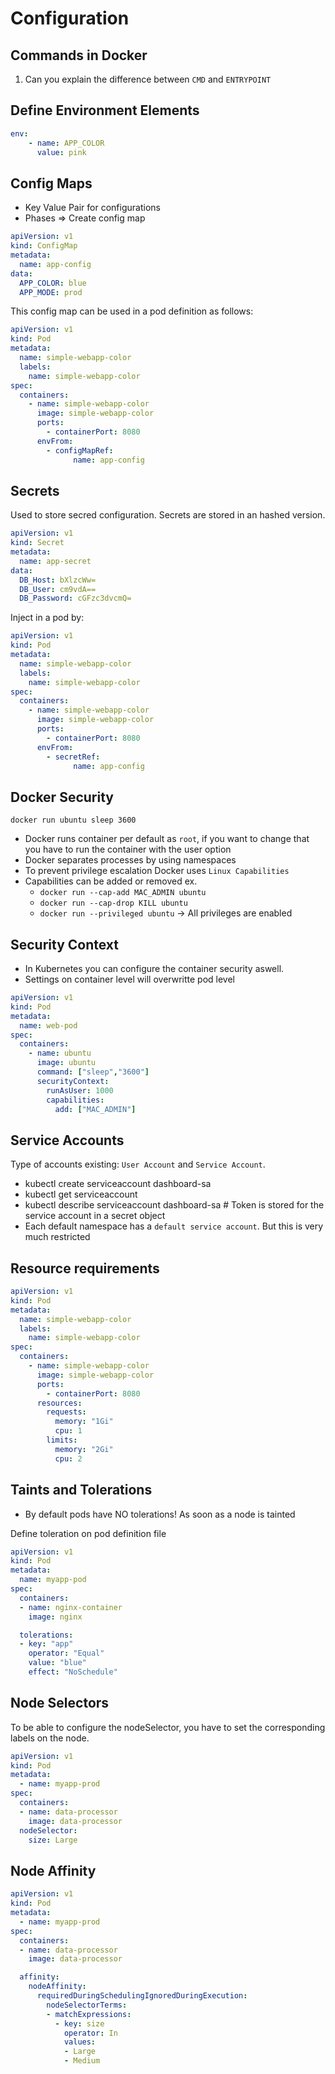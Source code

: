 # Configuration

## Commands in Docker

1. Can you explain the difference between `CMD` and `ENTRYPOINT`

## Define Environment Elements

```yaml
env:
    - name: APP_COLOR
      value: pink
```

## Config Maps

- Key Value Pair for configurations
- Phases => Create config map

```yaml
apiVersion: v1
kind: ConfigMap
metadata:
  name: app-config
data:
  APP_COLOR: blue
  APP_MODE: prod
```

This config map can be used in a pod definition as follows:

```yaml
apiVersion: v1
kind: Pod
metadata:
  name: simple-webapp-color
  labels:
    name: simple-webapp-color
spec:
  containers:
    - name: simple-webapp-color
      image: simple-webapp-color
      ports:
        - containerPort: 8080
      envFrom:
        - configMapRef:
              name: app-config
```

## Secrets

Used to store secred configuration. Secrets are stored in an hashed version.

```yaml
apiVersion: v1
kind: Secret
metadata:
  name: app-secret
data:
  DB_Host: bXlzcWw=
  DB_User: cm9vdA==
  DB_Password: cGFzc3dvcmQ=
```

Inject in a pod by:

```yaml
apiVersion: v1
kind: Pod
metadata:
  name: simple-webapp-color
  labels:
    name: simple-webapp-color
spec:
  containers:
    - name: simple-webapp-color
      image: simple-webapp-color
      ports:
        - containerPort: 8080
      envFrom:
        - secretRef:
              name: app-config
```

## Docker Security

`docker run ubuntu sleep 3600`

- Docker runs container per default as `root`, if you want to change that you have to run the container with the user option
- Docker separates processes by using namespaces
- To prevent privilege escalation Docker uses `Linux Capabilities`
- Capabilities can be added or removed ex.
  - `docker run --cap-add MAC_ADMIN ubuntu`
  - `docker run --cap-drop KILL ubuntu`
  - `docker run --privileged ubuntu` -> All privileges are enabled

## Security Context

- In Kubernetes you can configure the container security aswell.
- Settings on container level will overwritte pod level

```yaml
apiVersion: v1
kind: Pod
metadata:
  name: web-pod
spec:
  containers:
    - name: ubuntu
      image: ubuntu
      command: ["sleep","3600"]
      securityContext:
        runAsUser: 1000
        capabilities:
          add: ["MAC_ADMIN"]
```

## Service Accounts

Type of accounts existing: `User Account` and `Service Account`.

- kubectl create serviceaccount dashboard-sa
- kubectl get serviceaccount
- kubectl describe serviceaccount dashboard-sa # Token is stored for the service account in a secret object
- Each default namespace has a `default service account`. But this is very much restricted

## Resource requirements

```yaml
apiVersion: v1
kind: Pod
metadata:
  name: simple-webapp-color
  labels:
    name: simple-webapp-color
spec:
  containers:
    - name: simple-webapp-color
      image: simple-webapp-color
      ports:
        - containerPort: 8080
      resources:
        requests:
          memory: "1Gi"
          cpu: 1
        limits:
          memory: "2Gi"
          cpu: 2
```

## Taints and Tolerations

- By default pods have NO tolerations! As soon as a node is tainted

Define toleration on pod definition file

```yaml
apiVersion: v1
kind: Pod
metadata:
  name: myapp-pod
spec:
  containers:
  - name: nginx-container
    image: nginx

  tolerations:
  - key: "app"
    operator: "Equal"
    value: "blue"
    effect: "NoSchedule"
```

## Node Selectors

To be able to configure the nodeSelector, you have to set the corresponding labels on the node.

```yaml
apiVersion: v1
kind: Pod
metadata:
  - name: myapp-prod
spec:
  containers:
  - name: data-processor
    image: data-processor
  nodeSelector:
    size: Large
```

## Node Affinity

```yaml
apiVersion: v1
kind: Pod
metadata:
  - name: myapp-prod
spec:
  containers:
  - name: data-processor
    image: data-processor

  affinity:
    nodeAffinity:
      requiredDuringSchedulingIgnoredDuringExecution:
        nodeSelectorTerms:
        - matchExpressions:
          - key: size
            operator: In
            values:
            - Large
            - Medium
```
